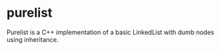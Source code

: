 purelist
========

Purelist is a C++ implementation of a basic LinkedList with dumb nodes using inheritance.
